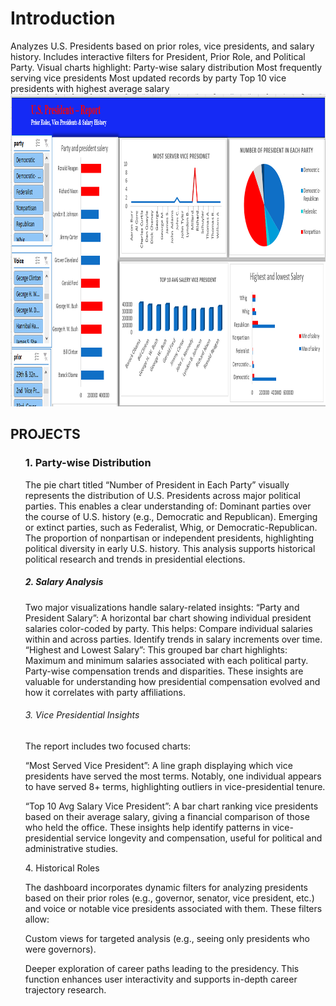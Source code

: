 <h1>Introduction</h1>
<p1>Analyzes U.S. Presidents based on prior roles, vice presidents, and salary history.
Includes interactive filters for President, Prior Role, and Political Party.
Visual charts highlight:
Party-wise salary distribution
Most frequently serving vice presidents
Most updated records by party
Top 10 vice presidents with highest average salary</p1>
<img src="Us president report.PNG"width="1000", Height="500",style="margin-top: 100px;">
<h2>PROJECTS</h2>
<div class="project">
<ol>
  
  <h3>1. Party-wise Distribution</h3>
  <p2>The pie chart titled “Number of President in Each Party” visually represents the distribution of U.S. Presidents across major political parties. This enables a clear understanding of:
Dominant parties over the course of U.S. history (e.g., Democratic and Republican).
Emerging or extinct parties, such as Federalist, Whig, or Democratic-Republican.
The proportion of nonpartisan or independent presidents, highlighting political diversity in early U.S. history.
This analysis supports historical political research and trends in presidential elections.</p2>
  
  <div class="project">
  <h5> 2. Salary Analysis</h5>
  <p3>Two major visualizations handle salary-related insights:
“Party and President Salary”: A horizontal bar chart showing individual president salaries color-coded by party. This helps:
Compare individual salaries within and across parties.
Identify trends in salary increments over time.
“Highest and Lowest Salary”: This grouped bar chart highlights:
Maximum and minimum salaries associated with each political party.
Party-wise compensation trends and disparities.
These insights are valuable for understanding how presidential compensation evolved and how it correlates with party affiliations.</p3>
    
<div class="project">
<h6> 3.  Vice Presidential Insights</h6>
<p4>The report includes two focused charts:

“Most Served Vice President”: A line graph displaying which vice presidents have served the most terms. Notably, one individual appears to have served 8+ terms, highlighting outliers in vice-presidential tenure.

“Top 10 Avg Salary Vice President”: A bar chart ranking vice presidents based on their average salary, giving a financial comparison of those who held the office.
These insights help identify patterns in vice-presidential service longevity and compensation, useful for political and administrative studies.

</p4>

 <div class="project">
 <h7>4. Historical Roles</h7>
 <p>The dashboard incorporates dynamic filters for analyzing presidents based on their prior roles (e.g., governor, senator, vice president, etc.) and voice or notable vice presidents associated with them. These filters allow:

Custom views for targeted analysis (e.g., seeing only presidents who were governors).

Deeper exploration of career paths leading to the presidency.
This function enhances user interactivity and supports in-depth career trajectory research.

</p>

  </ol
